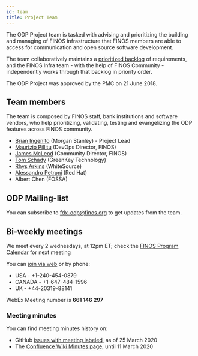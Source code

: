 ```yaml
---
id: team
title: Project Team
---
```


The ODP Project team is tasked with advising and prioritizing the building and managing of FINOS infrastructure that FINOS members are able to access for communication and open source software development.

The team collaboratively maintains a [prioritized backlog](https://github.com/orgs/finos/projects/8) of requirements, and the FINOS Infra team - with the help of FINOS Community - independently works through that backlog in priority order.

The ODP Project was approved by the PMC on 21 June 2018.

## Team members
The team is composed by FINOS staff, bank institutions and software vendors, who help prioritizing, validating, testing and evangelizing the ODP features across FINOS community.
- [Brian Ingenito](github.com/bingenito) (Morgan Stanley) - Project Lead
- [Maurizio Pillitu](github.com/maoo) (DevOps Director, FINOS)
- [James McLeod](github.com/mcleo-d) (Community Director, FINOS)
- [Tom Schady](github.com/tschady) (GreenKey Technology)
- [Rhys Arkins](github.com/rarkins) (WhiteSource)
- [Alessandro Petroni](github.com/apetroni) (Red Hat)
- Albert Chen (FOSSA)

## ODP Mailing-list
You can subscribe to [fdx-odp@finos.org](mailto:fdx-odp+subscribe@finos.org) to get updates from the team.

## Bi-weekly meetings
We meet every 2 wednesdays, at 12pm ET; check the [FINOS Program Calendar](https://t.sidekickopen76.com/s2t/c/5/f18dQhb0S7lM8dDMPbW2n0x6l2B9nMJN7t5X-FfhMynW4Xrjwx3MhNxPW56dwLJ25mtnR102?t=https%3A%2F%2Fcalendar.google.com%2Fcalendar%2Fembed%3Fsrc%3Dfinos.org_fac8mo1rfc6ehscg0d80fi8jig%2540group.calendar.google.com%26ctz%3DAmerica%252FNew_York&si=7000000001133615&pi=83f16601-138a-452a-d689-9fb0599a2eed) for next meeting

You can [join via web](https://finos.webex.com/finos/j.php?MTID=me6cd7441ee4946d919175d20a0b267a4) or by phone:
- USA - +1-240-454-0879
- CANADA - +1-647-484-1596
- UK - +44-20319-88141

WebEx Meeting number is **661 146 297**

### Meeting minutes
You can find meeting minutes history on:
- GitHub [issues with meeting labeled](https://github.com/finos/open-developer-platform/issues?q=label%3Ameeting), as of 25 March 2020
- The [Confluence Wiki Minutes page](https://finosfoundation.atlassian.net/wiki/spaces/FDX/pages/253034498/Minutes+of+the+ODP+Project), until 11 March 2020

